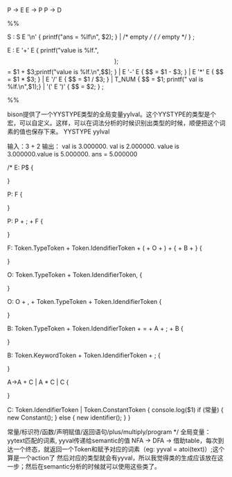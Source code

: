 P -> E
E -> P
P -> D

%%

S   :   S E '\n'        { printf("ans = %lf\n", $2); }
    |   /* empty */     { /* empty */ }
    ;

E   :   E '+' E         { printf("value is %lf.",$$); $$ = $1 + $3;printf("value is %lf.\n",$$); }
    |   E '-' E         { $$ = $1 - $3; }
    |   E '*' E         { $$ = $1 * $3; }
    |   E '/' E         { $$ = $1 / $3; }
    |   T_NUM           { $$ = $1;  printf(" val is %lf.\n",$1);}
    |   '(' E ')'       { $$ = $2; }
    ;

%%

bison提供了一个YYSTYPE类型的全局变量yylval。这个YYSTYPE的类型是个宏，可以自定义。这样，可以在词法分析的时候识别出类型的时候，顺便把这个词素的值也保存下来。
YYSTYPE yylval


输入：3 + 2
输出：
val is 3.000000.
val is 2.000000.
value is 3.000000.value is 5.000000.
ans = 5.000000

/*
E: P$
{

}

P: F
{

}

P: P + ; + F
{

}

F: Token.TypeToken + Token.IdendifierToken + ( + O + ) + { + B + }
{

}

O:  Token.TypeToken + Token.IdendifierToken,
{

}

O: O + , + Token.TypeToken + Token.IdendifierToken
{

}

B: Token.TypeToken + Token.IdendifierToken + = + A + ; + B
{

}

B: Token.KeywordToken + Token.IdendifierToken + ;
{

}

A->A + C | A * C | C
{

}

C: Token.IdendifierToken | Token.ConstantToken
{
  console.log($1)
  if (常量) {
    new Constant();
  } else {
    new identifier();
  }
}

常量/标识符/函数/声明赋值/返回语句/plus/multiply/program
*/
全局变量：yytext匹配的词素, yyval传递给semantic的值
NFA -> DFA -> 借助table，每次到达一个终态，就返回一个Token和赋予对应的词素（eg: yyval = atoi(text)）;这个算是一个action了
然后对应的类型就会有yyval，所以我觉得类的生成应该放在这一步；然后在semantic分析的时候就可以使用这些类了。


